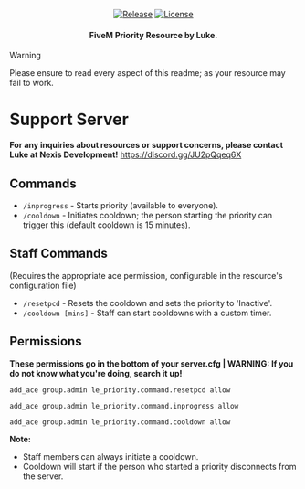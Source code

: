 <p align="center">
  <a href="https://github.com/NexisDevelopment/le_priority/releases/tag/1.0.3" title="Release"><img alt="Release" src="https://img.shields.io/github/v/release/NexisDevelopment/nd_priority"></a>
  <a href="LICENSE" title="License"><img alt="License" src="https://img.shields.io/github/license/hi764/nd_priority.svg"></a>
</p>

<h4 align="center">
  FiveM Priority Resource by Luke.
</h4>

> [!WARNING]
> Please ensure to read every aspect of this readme; as your resource may fail to work.


# Support Server
**For any inquiries about resources or support concerns, please contact Luke at Nexis Development!**
https://discord.gg/JU2pQqeq6X

## Commands

- `/inprogress` - Starts priority (available to everyone).
- `/cooldown` - Initiates cooldown; the person starting the priority can trigger this (default cooldown is 15 minutes).

## Staff Commands

(Requires the appropriate ace permission, configurable in the resource's configuration file)

- `/resetpcd` - Resets the cooldown and sets the priority to 'Inactive'.
- `/cooldown [mins]` - Staff can start cooldowns with a custom timer.

## Permissions
**These permissions go in the bottom of your server.cfg | WARNING: If you do not know what you're doing, search it up!**

`add_ace group.admin le_priority.command.resetpcd allow`

`add_ace group.admin le_priority.command.inprogress allow`

`add_ace group.admin le_priority.command.cooldown allow`

**Note:**

- Staff members can always initiate a cooldown.
- Cooldown will start if the person who started a priority disconnects from the server.
